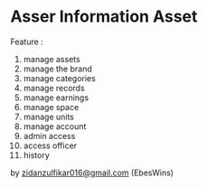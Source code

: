 # Asser Information Asset

Feature :
1. manage assets
2. manage the brand
3. manage categories
4. manage records
5. manage earnings
6. manage space
7. manage units
8. manage account
9. admin access
10. access officer
11. history

by zidanzulfikar016@gmail.com (EbesWins)
